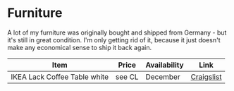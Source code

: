 # Furniture

A lot of my furniture was originally bought and shipped from Germany - but it's still in great condition. I'm only getting rid of it, because it just doesn't make any economical sense to ship it back again.

| Item | Price | Availability | Link |
|---|---|---|---|
| IKEA Lack Coffee Table white | see CL | December | [Craigslist](https://seattle.craigslist.org/see/fuo/d/seattle-ikea-lack-coffee-table-white/7406763667.html) |
